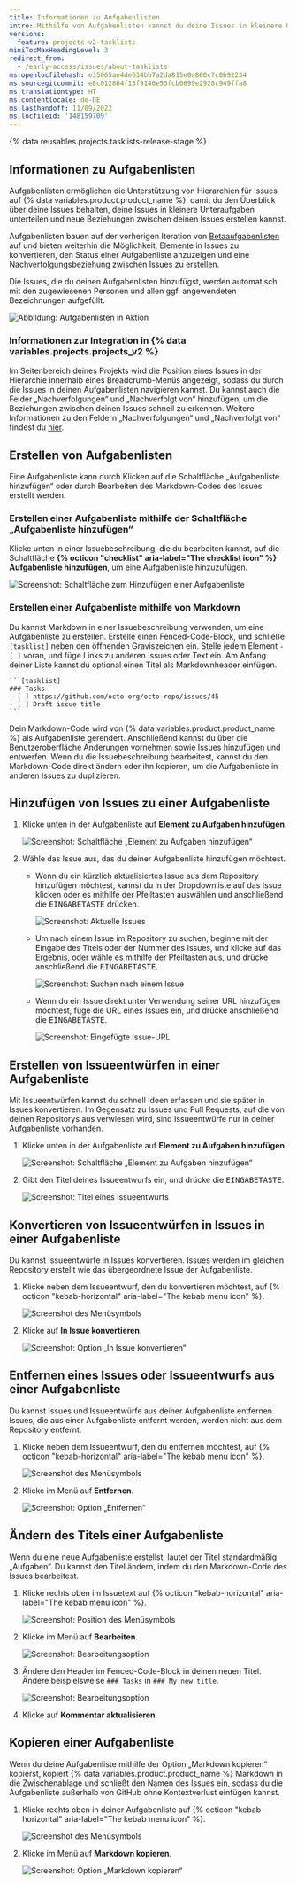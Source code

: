 ```yaml
---
title: Informationen zu Aufgabenlisten
intro: Mithilfe von Aufgabenlisten kannst du deine Issues in kleinere Unteraufgaben unterteilen.
versions:
  feature: projects-v2-tasklists
miniTocMaxHeadingLevel: 3
redirect_from:
  - /early-access/issues/about-tasklists
ms.openlocfilehash: e35065ae4de634bb7a2da815e0a860c7c0b92234
ms.sourcegitcommit: e8c012864f13f9146e53fcb0699e2928c949ffa8
ms.translationtype: HT
ms.contentlocale: de-DE
ms.lasthandoff: 11/09/2022
ms.locfileid: '148159709'
---
```

{% data reusables.projects.tasklists-release-stage %}

## Informationen zu Aufgabenlisten

Aufgabenlisten ermöglichen die Unterstützung von Hierarchien für Issues auf {% data variables.product.product_name %}, damit du den Überblick über deine Issues behalten, deine Issues in kleinere Unteraufgaben unterteilen und neue Beziehungen zwischen deinen Issues erstellen kannst.

Aufgabenlisten bauen auf der vorherigen Iteration von [Betaaufgabenlisten](/get-started/writing-on-github/working-with-advanced-formatting/about-task-lists) auf und bieten weiterhin die Möglichkeit, Elemente in Issues zu konvertieren, den Status einer Aufgabenliste anzuzeigen und eine Nachverfolgungsbeziehung zwischen Issues zu erstellen.

Die Issues, die du deinen Aufgabenlisten hinzufügst, werden automatisch mit den zugewiesenen Personen und allen ggf. angewendeten Bezeichnungen aufgefüllt.

![Abbildung: Aufgabenlisten in Aktion](/assets/images/help/issues/tasklist-hero.png)

### Informationen zur Integration in {% data variables.projects.projects_v2 %}

 Im Seitenbereich deines Projekts wird die Position eines Issues in der Hierarchie innerhalb eines Breadcrumb-Menüs angezeigt, sodass du durch die Issues in deinen Aufgabenlisten navigieren kannst. Du kannst auch die Felder „Nachverfolgungen“ und „Nachverfolgt von“ hinzufügen, um die Beziehungen zwischen deinen Issues schnell zu erkennen. Weitere Informationen zu den Feldern „Nachverfolgungen“ und „Nachverfolgt von“ findest du [hier](/issues/planning-and-tracking-with-projects/understanding-fields/about-tracks-and-tracked-by-fields).

## Erstellen von Aufgabenlisten

Eine Aufgabenliste kann durch Klicken auf die Schaltfläche „Aufgabenliste hinzufügen“ oder durch Bearbeiten des Markdown-Codes des Issues erstellt werden.

### Erstellen einer Aufgabenliste mithilfe der Schaltfläche „Aufgabenliste hinzufügen“

Klicke unten in einer Issuebeschreibung, die du bearbeiten kannst, auf die Schaltfläche **{% octicon "checklist" aria-label="The checklist icon" %} Aufgabenliste hinzufügen**, um eine Aufgabenliste hinzuzufügen.

![Screenshot: Schaltfläche zum Hinzufügen einer Aufgabenliste](/assets/images/help/issues/tasklist-add-tasklist-button.png)

### Erstellen einer Aufgabenliste mithilfe von Markdown

Du kannst Markdown in einer Issuebeschreibung verwenden, um eine Aufgabenliste zu erstellen. Erstelle einen Fenced-Code-Block, und schließe `[tasklist]` neben den öffnenden Graviszeichen ein. Stelle jedem Element `- [ ]` voran, und füge Links zu anderen Issues oder Text ein. Am Anfang deiner Liste kannst du optional einen Titel als Markdownheader einfügen. 

````
```[tasklist]
### Tasks
- [ ] https://github.com/octo-org/octo-repo/issues/45
- [ ] Draft issue title
```
````

Dein Markdown-Code wird von {% data variables.product.product_name %} als Aufgabenliste gerendert. Anschließend kannst du über die Benutzeroberfläche Änderungen vornehmen sowie Issues hinzufügen und entwerfen. Wenn du die Issuebeschreibung bearbeitest, kannst du den Markdown-Code direkt ändern oder ihn kopieren, um die Aufgabenliste in anderen Issues zu duplizieren.



## Hinzufügen von Issues zu einer Aufgabenliste

1. Klicke unten in der Aufgabenliste auf **Element zu Aufgaben hinzufügen**.
   
   ![Screenshot: Schaltfläche „Element zu Aufgaben hinzufügen“](/assets/images/help/issues/add-new-tasklist-button.png)
   
1. Wähle das Issue aus, das du deiner Aufgabenliste hinzufügen möchtest.
   
   * Wenn du ein kürzlich aktualisiertes Issue aus dem Repository hinzufügen möchtest, kannst du in der Dropdownliste auf das Issue klicken oder es mithilfe der Pfeiltasten auswählen und anschließend die <kbd>EINGABETASTE</kbd> drücken. 
     
     ![Screenshot: Aktuelle Issues](/assets/images/help/issues/select-recent-issue.png)
     
   * Um nach einem Issue im Repository zu suchen, beginne mit der Eingabe des Titels oder der Nummer des Issues, und klicke auf das Ergebnis, oder wähle es mithilfe der Pfeiltasten aus, und drücke anschließend die <kbd>EINGABETASTE</kbd>.
     
     ![Screenshot: Suchen nach einem Issue](/assets/images/help/issues/search-for-issue.png)
     
   * Wenn du ein Issue direkt unter Verwendung seiner URL hinzufügen möchtest, füge die URL eines Issues ein, und drücke anschließend die <kbd>EINGABETASTE</kbd>.
        
     ![Screenshot: Eingefügte Issue-URL](/assets/images/help/issues/paste-issue-url.png)
     

## Erstellen von Issueentwürfen in einer Aufgabenliste

Mit Issueentwürfen kannst du schnell Ideen erfassen und sie später in Issues konvertieren. Im Gegensatz zu Issues und Pull Requests, auf die von deinen Repositorys aus verwiesen wird, sind Issueentwürfe nur in deiner Aufgabenliste vorhanden.

1. Klicke unten in der Aufgabenliste auf **Element zu Aufgaben hinzufügen**.
   
   ![Screenshot: Schaltfläche „Element zu Aufgaben hinzufügen“](/assets/images/help/issues/add-new-tasklist-button.png)
   
1. Gibt den Titel deines Issueentwurfs ein, und drücke die <kbd>EINGABETASTE</kbd>.
   
   ![Screenshot: Titel eines Issueentwurfs](/assets/images/help/issues/add-draft-issue-to-tasklist.png)
   

## Konvertieren von Issueentwürfen in Issues in einer Aufgabenliste

Du kannst Issueentwürfe in Issues konvertieren. Issues werden im gleichen Repository erstellt wie das übergeordnete Issue der Aufgabenliste.

1. Klicke neben dem Issueentwurf, den du konvertieren möchtest, auf {% octicon "kebab-horizontal" aria-label="The kebab menu icon" %}.
   
   ![Screenshot des Menüsymbols](/assets/images/help/issues/tasklist-item-kebab.png)
   
1. Klicke auf **In Issue konvertieren**.
   
   ![Screenshot: Option „In Issue konvertieren“](/assets/images/help/issues/tasklist-convert-to-issue.png)
   

## Entfernen eines Issues oder Issueentwurfs aus einer Aufgabenliste

Du kannst Issues und Issueentwürfe aus deiner Aufgabenliste entfernen. Issues, die aus einer Aufgabenliste entfernt werden, werden nicht aus dem Repository entfernt.

1. Klicke neben dem Issueentwurf, den du entfernen möchtest, auf {% octicon "kebab-horizontal" aria-label="The kebab menu icon" %}.
   
   ![Screenshot des Menüsymbols](/assets/images/help/issues/tasklist-item-kebab.png)
   
1. Klicke im Menü auf **Entfernen**.
   
   ![Screenshot: Option „Entfernen“](/assets/images/help/issues/tasklist-remove.png)
   
## Ändern des Titels einer Aufgabenliste

Wenn du eine neue Aufgabenliste erstellst, lautet der Titel standardmäßig „Aufgaben“. Du kannst den Titel ändern, indem du den Markdown-Code des Issues bearbeitest.

1. Klicke rechts oben im Issuetext auf {% octicon "kebab-horizontal" aria-label="The kebab menu icon" %}.
   
   ![Screenshot: Position des Menüsymbols](/assets/images/help/issues/comment-menu.png)
   
1. Klicke im Menü auf **Bearbeiten**.
   
   ![Screenshot: Bearbeitungsoption](/assets/images/help/issues/comment-menu-edit.png)
   
1. Ändere den Header im Fenced-Code-Block in deinen neuen Titel. Ändere beispielsweise `### Tasks` in `### My new title`. 
   
   ![Screenshot: Bearbeitungsoption](/assets/images/help/issues/edit-tasklist-title.png)
   
1. Klicke auf **Kommentar aktualisieren**.

## Kopieren einer Aufgabenliste

Wenn du deine Aufgabenliste mithilfe der Option „Markdown kopieren“ kopierst, kopiert {% data variables.product.product_name %} Markdown in die Zwischenablage und schließt den Namen des Issues ein, sodass du die Aufgabenliste außerhalb von GitHub ohne Kontextverlust einfügen kannst. 

1. Klicke rechts oben in deiner Aufgabenliste auf {% octicon "kebab-horizontal" aria-label="The kebab menu icon" %}.
   
   ![Screenshot des Menüsymbols](/assets/images/help/issues/tasklist-kebab.png)
   
1. Klicke im Menü auf **Markdown kopieren**.
   
   ![Screenshot: Option „Markdown kopieren“](/assets/images/help/issues/tasklist-copy-markdown.png)
   

